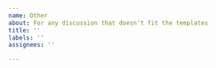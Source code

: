 ```yaml
---
name: Other
about: For any discussion that doesn't fit the templates
title: ''
labels: ''
assignees: ''

---
```

